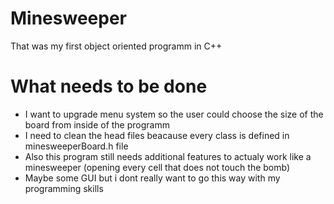 # Minesweeper
That was my first object oriented programm in C++
# What needs to be done
- I want to upgrade menu system so the user could choose the size of the board from inside of the programm
- I need to clean the head files beacause every class is defined in minesweeperBoard.h file
- Also this program still needs additional features to actualy work like a minesweeper (opening every cell that does not touch the bomb)
- Maybe some GUI but i dont really want to go this way with my programming skills
